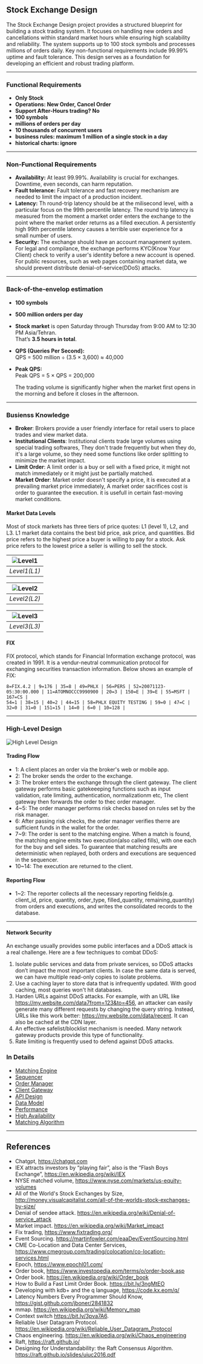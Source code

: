 ## Stock Exchange Design
The Stock Exchange Design project provides a structured blueprint for building a stock trading system. It focuses on handling new orders and cancellations within standard market hours while ensuring high scalability and reliability. The system supports up to 100 stock symbols and processes millions of orders daily. Key non-functional requirements include 99.99% uptime and fault tolerance. This design serves as a foundation for developing an efficient and robust trading platform.

---

### Functional Requirements
- **Only Stock**
- **Operations: New Order, Cancel Order**
- **Support After-Hours trading? No**
- **100 symbols**
- **millions of orders per day**
- **10 thousands of concurrent users**
- **business rules: maximum 1 million of a single stock in a day**
- **historical charts: ignore**
---

### Non-Functional Requirements
- **Availability:** At least 99.99%. Availability is crucial for exchanges. Downtime, even seconds, can harm reputation.
- **Fault tolerance:** Fault tolerance and fast recovery mechanism are needed to limit the impact of a production incident.
- **Latency:** Th round-trip latency should be at the milisecond level, with a particular focus on the 99th percentile latency. The round trip latency is measured from the moment a market order enters the exchange to the point where the market order returns as a filled execution. A persistently high 99th percentile latency causes a terrible user experience for a small number of users.
- **Security:** The exchange should have an account management system. For legal and compilance, the exchange performs KYC(Know Your Client) check to verify a user's identity before a new account is opened. For public resources, such as web pages containing market data, we should prevent distribute denial-of-service(DDoS) attacks.
---

### Back-of-the-envelop estimation
- **100 symbols**
- **500 million orders per day**
- **Stock market** is open Saturday through Thursday from 9:00 AM to 12:30 PM Asia/Tehran.  
  That’s **3.5 hours in total**.
- **QPS (Queries Per Second):**  
  QPS = 500 million ÷ (3.5 × 3,600) ≈ 40,000
- **Peak QPS:**  
  Peak QPS = 5 × QPS = 200,000  

  The trading volume is significantly higher when the market first opens in the morning and before it closes in the afternoon.
---

### Busienss Knowledge
- **Broker**: Brokers provide a user friendly interface for retail users to place trades and view market data.
- **Institutional Clients**: Institutional clients trade large volumes using special trading softwares, They don't trade frequently but when they do, it's a large volume, so they need some functions like order splitting to minimize the market impact.
- **Limit Order**: A limit order is a buy or sell with a fixed price, it might not match immediately or it might just be partially matched.
- **Market Order**: Market order doesn't specify a price, it is executed at a prevailing market price immediately, A market order sacrifices cost is order to guarantee the execution. it is usefull in certain fast-moving market conditions.

#### Market Data Levels
Most of stock markets has three tiers of price quotes: L1 (level 1), L2, and L3. 
L1 market data contains the best bid price, ask price, and quantities.
Bid price refers to the highest price a buyer is willing to pay for a stock. Ask price refers to the lowest price a seller is willing to sell the stock. 

| ![Level1](./assets/StockExchange_L1.svg) |
|:----------------------------------------:|
|              *Level1(L1)*                |

| ![Level2](./assets/StockExchange_L2.svg) |
|:----------------------------------------:|
|              *Level2(L2)*                |

| ![Level3](./assets/StockExchange_L3.svg) |
|:----------------------------------------:|
|              *Level3(L3)*                |

#### FIX
FIX protocol, which stands for Financial Information exchange protocol, was created in 1991. It is a vendur-neutral communication protocol for exchanging securities transaction information. Below shows an example of FIX:
```
8=FIX.4.2 | 9=176 | 35=8 | 49=PHLX | 56=PERS | 52=20071123-05:30:00.000 | 11=ATOMNOCCC9990900 | 20=3 | 150=E | 39=E | 55=MSFT | 167=CS |
54=1 | 38=15 | 40=2 | 44=15 | 58=PHLX EQUITY TESTING | 59=0 | 47=C | 32=0 | 31=0 | 151=15 | 14=0 | 6=0 | 10=128 |
```
---

### High-Level Design
![High Level Design](./assets/StockExchange_HighLevelDesign.svg)

#### Trading Flow
- 1:      A client places an order via the broker's web or mobile app.
- 2:      The broker sends the order to the exchange.
- 3:      The broker enters the exchange through the client gateway. The client gateway performs basic gatekeeeping functions such as input validation, rate limiting, authentication, normalizationm etc, The client gateway then forwards the order to thec order manager.
- 4~5:    The order manager performs risk checks based on rules set by the risk manager.
- 6:      After passing risk checks, the order manager verifies therre are sufficient funds in the wallet for the order.
- 7~9:    The order is sent to the matching engine. When a match is found, the matching engine emits two execution(also called fills), with one each for the buy and sell sides. To guarantee that matching results are deterministic when replayed, both orders and executions are sequenced in the sequencer.
- 10~14:  The execution are returned to the client.

#### Reporting Flow
- 1~2:      The reporter collects all the necessary reporting fields(e.g. client_id, price, quantity, order_type, filled_quantity, remaining_quantity) from orders and executions, and writes the consolidated records to the database.
---

#### Network Security
An exchange usually provides some public interfaces and a DDoS attack is a real challenge. 
Here are a few techniques to combat DDoS:
1.	Isolate public services and data from private services, so DDoS attacks don’t impact the most important clients. In case the same data is served, we can have multiple read-only copies to isolate problems.
2.	Use a caching layer to store data that is infrequently updated. With good caching, most queries won't hit databases.
3.	Harden URLs against DDoS attacks. For example, with an URL like https://my.website.com/data7from=123&to=456, an attacker can easily generate many different requests by changing the query string. Instead, URLs like this work better: https://my.website.com/data/recent. It can also be cached at the CDN layer.
4.	An effective safelist/blocklist mechanism is needed. Many network gateway products provide this type of functionality.
5.	Rate limiting is frequently used to defend against DDoS attacks.

### In Details
- [Matching Engine](./MatchingEngine.md)
- [Sequencer](Sequencer.md)
- [Order Manager](./OrderManager.md)
- [Client Gateway](./ClientGateway.md)
- [API Design](./ApiDesign.md)
- [Data Model](./DataModel.md)
- [Performance](./Performance.md)
- [High Availability](./Availability.md)
- [Matching Algorithm](./MathcingAlgorithm.md)

---
## References
- Chatgpt, https://chatgpt.com
- IEX attracts investors by “playing fair”, also is the “Flash Boys Exchange”, https://en.wikipedia.org/wiki/IEX
- NYSE matched volume, https://www.nyse.com/markets/us-equity-volumes
-	All of the World's Stock Exchanges by Size, http://money.visualcapitalist.com/all-of-the-worlds-stock-exchanges-by-size/
-	Denial of sendee attack. https://en.wikipedia.org/wiki/Denial-of-service_attack
-	Market impact. https://en.wikipedia.org/wiki/Market_impact
-	Fix trading, https://www.fixtrading.org/
-	Event Sourcing. https://martinfowler.com/eaaDev/EventSourcing.html
- CME Co-Location and Data Center Services, https://www.cmegroup.com/trading/colocation/co-location-services.html
- Epoch, https://www.epochl01.com/
- Order book, https://www.investopedia.eom/terms/o/order-book.asp
- Order book. https://en.wikipedia.org/wiki/Order_book
- How to Build a Fast Limit Order Book. https://bit.ly/3ngMtEO
- Developing with kdb+ and the q language, https://code.kx.eom/q/
- Latency Numbers Every Programmer Should Know, https://gist.github.com/jboner/2841832
- mmap. https://en.wikipedia.org/wiki/Memory_map
- Context switch https://bit.ly/3pva7A6.
- Reliable User Datagram Protocol. https://en.wikipedia.org/wiki/Reliable_User_Datagram_Protocol
- Chaos engineering. https://en.wikipedia.org/wiki/Chaos_engineering
- Raft, https://raft.github.io/
- Designing for Understandability: the Raft Consensus Algorithm. https://raft.github.io/slides/uiuc2016.pdf
